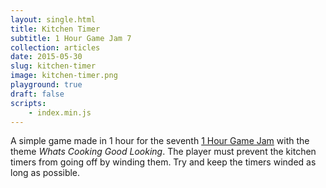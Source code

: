 ```yaml
---
layout: single.html
title: Kitchen Timer
subtitle: 1 Hour Game Jam 7
collection: articles
date: 2015-05-30
slug: kitchen-timer
image: kitchen-timer.png
playground: true
draft: false
scripts:
	- index.min.js
---
```


A simple game made in 1 hour for the seventh [1 Hour Game Jam](http://weekjam.com/) with the theme _Whats Cooking Good Looking_. The player must prevent the kitchen timers from going off by winding them. Try and keep the timers winded as long as possible.